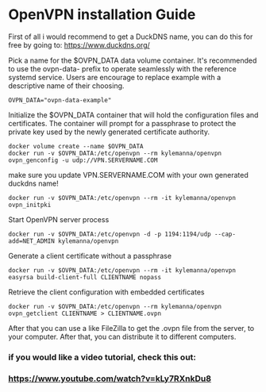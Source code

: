 # OpenVPN installation Guide

First of all i would recommend to get a DuckDNS name, you can do this for free by going to:
https://www.duckdns.org/

Pick a name for the $OVPN_DATA data volume container. It's recommended to use the ovpn-data- prefix to operate seamlessly with the reference systemd service. Users are encourage to replace example with a descriptive name of their choosing.
~~~
OVPN_DATA="ovpn-data-example"
~~~

Initialize the $OVPN_DATA container that will hold the configuration files and certificates. The container will prompt for a passphrase to protect the private key used by the newly generated certificate authority.
~~~
docker volume create --name $OVPN_DATA
docker run -v $OVPN_DATA:/etc/openvpn --rm kylemanna/openvpn ovpn_genconfig -u udp://VPN.SERVERNAME.COM 
~~~
make sure you update VPN.SERVERNAME.COM with your own generated duckdns name!
~~~
docker run -v $OVPN_DATA:/etc/openvpn --rm -it kylemanna/openvpn ovpn_initpki
~~~
Start OpenVPN server process

~~~
docker run -v $OVPN_DATA:/etc/openvpn -d -p 1194:1194/udp --cap-add=NET_ADMIN kylemanna/openvpn
~~~
Generate a client certificate without a passphrase
~~~
docker run -v $OVPN_DATA:/etc/openvpn --rm -it kylemanna/openvpn easyrsa build-client-full CLIENTNAME nopass
~~~
Retrieve the client configuration with embedded certificates
~~~
docker run -v $OVPN_DATA:/etc/openvpn --rm kylemanna/openvpn ovpn_getclient CLIENTNAME > CLIENTNAME.ovpn
~~~

After that you can use a like FileZilla to get the .ovpn file from the server, to your computer. After that, you can distribute it to different computers.

### if you would like a video tutorial, check this out:
### https://www.youtube.com/watch?v=kLy7RXnkDu8
